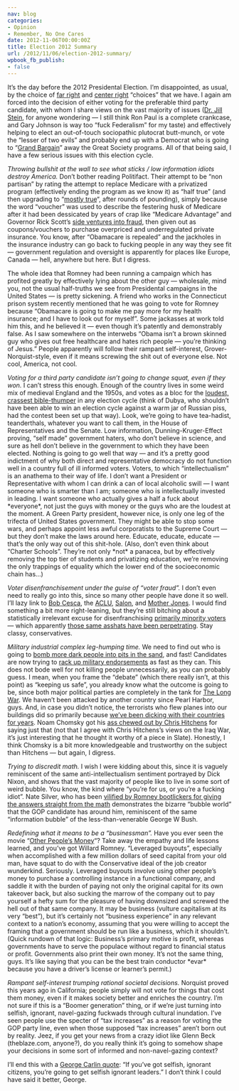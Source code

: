 ```yaml
---
nav: blog
categories:
- Opinion
- Remember, No One Cares
date: 2012-11-06T00:00:00Z
title: Election 2012 Summary
url: /2012/11/06/election-2012-summary/
wpbook_fb_publish:
- false
---
```


It’s the day before the 2012 Presidental Election. I’m disappointed, as usual, by the choice of [far right][1] and [center right][2] “choices” that we have. I again am forced into the decision of either voting for the preferable third party candidate, with whom I share views on the vast majority of issues ([Dr. Jill Stein][3], for anyone wondering — I still think Ron Paul is a complete crankcase, and Gary Johnson is way too “fuck Federalism” for my taste) and effectively helping to elect an out-of-touch sociopathic plutocrat butt-munch, or vote the “lesser of two evils” and probably end up with a Democrat who is going to “[Grand Bargain][4]” away the Great Society programs. All of that being said, I have a few serious issues with this election cycle.

 [1]: http://en.wikipedia.org/wiki/Mitt_Romney
 [2]: http://en.wikipedia.org/wiki/Barack_Obama
 [3]: http://www.jillstein.org/
 [4]: http://www.washingtonpost.com/business/economy/obama-says-hell-renew-pursuit-of-grand-bargain-offering-specifics-on-agenda/2012/10/24/0e2b843c-1e0e-11e2-9cd5-b55c38388962_story.html

*Throwing bullshit at the wall to see what sticks / low information idiots destroy America.* Don’t bother reading Politifact. Their attempt to be “non partisan” by rating the attempt to replace Medicare with a privatized program (effectively ending the program as we know it) as “half true” (and then upgrading to “[mostly true][5]“, after rounds of pounding), simply because the word “voucher” was used to describe the festering husk of Medicare after it had been dessicated by years of crap like “Medicare Advantage” and Governor Rick Scott’s [side ventures into fraud][6], then given out as coupons/vouchers to purchase overpriced and underregulated private insurance. You know, after “Obamacare is repealed” and the jackholes in the insurance industry can go back to fucking people in any way they see fit — government regulation and oversight is apparently for places like Europe, Canada — hell, anywhere but here. But I digress.

 [5]: http://www.politifact.com/truth-o-meter/statements/2012/oct/03/barack-obama/obama-says-romney-wants-turn-medicare-voucher-prog/
 [6]: http://www.wusf.usf.edu/news/2010/06/18/whistleblowers_say_rick_scott_knew_about_medicare_fraud

The whole idea that Romney had been running a campaign which has profited greatly by effectively lying about the other guy — wholesale, mind you, not the usual half-truths we see from Presidental campaigns in the United States — is pretty sickening. A friend who works in the Connecticut prison system recently mentioned that he was going to vote for Romney because “Obamacare is going to make me pay more for my health insurance; and I have to look out for myself”. Some jackasses at work told him this, and he believed it — even though it’s patently and demonstrably false. As I saw somewhere on the interwebs “Obama isn’t a brown skinned guy who gives out free healthcare and hates rich people — you’re thinking of Jesus.” People apparently will follow their rampant self-interest, Grover-Norquist-style, even if it means screwing the shit out of everyone else. Not cool, America, not cool.

*Voting for a third party candidate isn’t going to change squat, even if they won.* I can’t stress this enough. Enough of the country lives in some weird mix of medieval England and the 1950s, and votes as a bloc for the [loudest, crassest bible-thumper][7] in any election cycle (think of Dubya, who shouldn’t have been able to win an election cycle against a warm jar of Russian piss, had the contest been set up that way). Look, we’re going to have tea-hadist, teanderthals, whatever you want to call them, in the House of Representatives and the Senate. Low information, Dunning-Kruger-Effect proving, “self made” government haters, who don’t believe in science, and sure as hell don’t believe in the government to which they have been elected. Nothing is going to go well that way — and it’s a pretty good indictment of why both direct and representative democracy do not function well in a country full of ill informed voters. Voters, to which “intellectualism” is an anathema to their way of life. I don’t want a President or Representative with whom I can drink a can of local alcoholic swill — I want someone who is smarter than I am; someone who is intellectually invested in leading. I want someone who actually gives a half a fuck about \*everyone\*, not just the guys with money or the guys who are the loudest at the moment. A Green Party president, however nice, is only one leg of the trifecta of United States government. They might be able to stop some wars, and perhaps appoint less awful corporatists to the Supreme Court — but they don’t make the laws around here. Educate, educate, educate — that’s the only way out of this shit-hole. (Also, don’t even think about “Charter Schools”. They’re not only \*not\* a panacea, but by effectively removing the top tier of students and privatizing education, we’re removing the only trappings of equality which the lower end of the socioeconomic chain has…)

 [7]: http://en.wikipedia.org/wiki/Rick_Santorum

*Voter disenfranchisement under the guise of “voter fraud”.* I don’t even need to really go into this, since so many other people have done it so well. I’ll lazy link to [Bob Cesca][8], the [ACLU][9], [Salon][10], and [Mother Jones][11]. I would find something a bit more right-leaning, but they’re still bitching about a statistically irrelevant excuse for disenfranchising [primarily minority voters][12] — which apparently [those same asshats have been perpetrating][13]. Stay classy, conservatives.

 [8]: http://bobcesca.com/blog-archives/2012/11/six-hour-lines-and-voter-suppression-in-florida-and-ohio.html
 [9]: http://www.aclu.org/voter-suppression-america
 [10]: http://www.salon.com/2012/10/25/how_gop_voter_suppression_could_win_florida_and_the_white_house_for_romney/
 [11]: http://www.motherjones.com/politics/2012/11/timeline-history-voter-suppression
 [12]: http://www.cbsnews.com/8301-250_162-57511312/study-voter-id-law-would-exclude-up-to-700000-young-minorities/
 [13]: http://www.examiner.com/article/video-republicans-caught-committing-voter-fraud-only-registering-romney-voters

*Military industrial complex leg-humping time.* We need to find out who is going to [bomb more dark people into pits in the sand][14], and fast! Candidates are now trying to [rack up military endorsements][15] as fast as they can. This does not bode well for not killing people unnecessarily, as you can probably guess. I mean, when you frame the “debate” (which there really isn’t, at this point) as “keeping us safe”, you already know what the outcome is going to be, since both major political parties are completely in the tank for [The Long War][16]. We haven’t been attacked by another country since Pearl Harbor, guys. And, in case you didn’t notice, the terrorists who flew planes into our buildings did so primarily because [we’ve been dicking with their countries for years][17]. Noam Chomsky got his [ass chewed out by Chris Hitchens][18] for saying just that (not that I agree with Chris Hitchens’s views on the Iraq War, it’s just interesting that he thought it worthy of a piece in Slate). Honestly, I think Chomsky is a bit more knowledgeable and trustworthy on the subject than Hitchens — but again, I digress.

 [14]: http://www.iraqbodycount.org/
 [15]: http://www.tonysrants.com/military/breaking-five-hundred-generals-and-admirals-endorse-mitt-romney/
 [16]: http://articles.latimes.com/2010/mar/28/opinion/la-oe-hayden28-2010mar28
 [17]: http://en.wikipedia.org/wiki/Motives_for_the_September_11_attacks
 [18]: http://www.slate.com/articles/news_and_politics/fighting_words/2011/05/chomskys_follies.html

*Trying to discredit math.* I wish I were kidding about this, since it is vaguely reminiscent of the same anti-intellectualism sentiment portrayed by Dick Nixon, and shows that the vast majority of people like to live in some sort of weird bubble. You know, the kind where “you’re for us, or you’re a fucking idiot”. Nate Silver, who has been [vilified by Romney bootlickers for giving the answers straight from the math][19] demonstrates the bizarre “bubble world” that the GOP candidate has around him, reminiscent of the same “information bubble” of the less-than-venerable George W Bush.

 [19]: http://www.advocate.com/politics/media/2012/10/28/nate-silver-laughs-accusation-he-too-effeminate-analyze-polls

*Redefining what it means to be a “businessman”.* Have you ever seen the movie “[Other People’s Money][20]“? Take away the empathy and life lessons learned, and you’ve got Willard Romney. “Leveraged buyouts”, especially when accomplished with a few million dollars of seed capital from your old man, have squat to do with the Conservative ideal of the job creator wunderkind. Seriously. Leveraged buyouts involve using other people’s money to purchase a controlling instance in a functional company, and saddle it with the burden of paying not only the original capital for its own takeover back, but also sucking the marrow of the company out to pay yourself a hefty sum for the pleasure of having downsized and screwed the hell out of that same company. It may be business (vulture capitalism at its very “best”), but it’s certainly not “business experience” in any relevant context to a nation’s economy, assuming that you were willing to accept the framing that a government should be run like a business, which it shouldn’t. (Quick rundown of that logic: Business’s primary motive is profit, whereas governments have to serve the populace without regard to financial status or profit. Governments also print their own money. It’s not the same thing, guys. It’s like saying that you can be the best train conductor \*evar\* because you have a driver’s license or learner’s permit.)

 [20]: http://www.imdb.com/title/tt0102609/

*Rampant self-interest trumping rational societal decisions.* Norquist proved this years ago in California; people simply will not vote for things that cost them money, even if it makes society better and enriches the country. I’m not sure if this is a “Boomer generation” thing, or if we’re just turning into selfish, ignorant, navel-gazing fuckwads through cultural inundation. I’ve seen people use the specter of “tax increases” as a reason for voting the GOP party line, even when those supposed “tax increases” aren’t born out by reality. Jeez, if you get your news from a crazy idiot like Glenn Beck (theblaze.com, anyone?), do you really think it’s going to somehow shape your decisions in some sort of informed and non-navel-gazing context? 

I’ll end this with a [George Carlin quote][21]: “If you’ve got selfish, ignorant citizens, you’re going to get selfish ignorant leaders.” I don’t think I could have said it better, George.

 [21]: http://www.youtube.com/watch?v=efKguI0NFek
